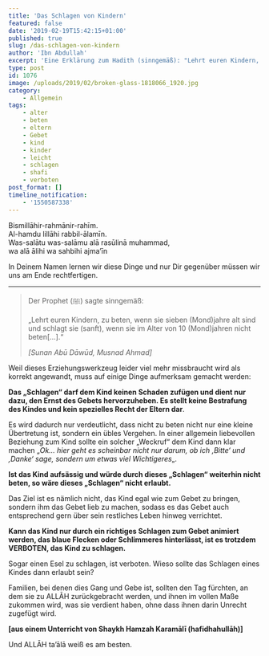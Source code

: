 ```yaml
---
title: 'Das Schlagen von Kindern'
featured: false
date: '2019-02-19T15:42:15+01:00'
published: true
slug: /das-schlagen-von-kindern
author: 'Ibn Abdullah'
excerpt: 'Eine Erklärung zum Hadith (sinngemäß): "Lehrt euren Kindern, zu beten, wenn sie sieben (Mond)jahre alt sind und schlagt sie (sanft), wenn sie im Alter von 10 (Mond)jahren nicht beten\[…\]."'
type: post
id: 1076
image: /uploads/2019/02/broken-glass-1818066_1920.jpg
category:
    - Allgemein
tags:
    - alter
    - beten
    - eltern
    - Gebet
    - kind
    - kinder
    - leicht
    - schlagen
    - shafi
    - verboten
post_format: []
timeline_notification:
    - '1550587338'
---
```

Bismillāhir-rahmānir-rahīm.  
Al-hamdu lillāhi rabbil-ālamīn.  
Was-salātu was-salāmu alā rasūlinā muhammad,  
wa alā ālihi wa sahbihi ajma’īn

In Deinem Namen lernen wir diese Dinge und nur Dir gegenüber müssen wir uns am Ende rechtfertigen.

- - - - - -

> Der Prophet (ﷺ) sagte sinngemäß:
> 
> „Lehrt euren Kindern, zu beten, wenn sie sieben (Mond)jahre alt sind und schlagt sie (sanft), wenn sie im Alter von 10 (Mond)jahren nicht beten\[…\].“
> 
> <cite>\[Sunan Abū Dāwūd, Musnad Ahmad\] </cite>

Weil dieses Erziehungswerkzeug leider viel mehr missbraucht wird als korrekt angewandt, muss auf einige Dinge aufmerksam gemacht werden:

**Das „Schlagen“ darf dem Kind keinen Schaden zufügen und dient nur dazu, den Ernst des Gebets hervorzuheben. Es stellt keine Bestrafung des Kindes und kein spezielles Recht der Eltern dar**.

Es wird dadurch nur verdeutlicht, dass nicht zu beten nicht nur eine kleine Übertretung ist, sondern ein übles Vergehen. In einer allgemein liebevollen Beziehung zum Kind sollte ein solcher „Weckruf“ dem Kind dann klar machen „*Ok… hier geht es scheinbar nicht nur darum, ob ich ‚Bitte‘ und ‚Danke‘ sage, sondern um etwas viel Wichtigeres*„.

**Ist das Kind aufsässig und würde durch dieses „Schlagen“ weiterhin nicht beten, so wäre dieses „Schlagen“ nicht erlaubt.**

Das Ziel ist es nämlich nicht, das Kind egal wie zum Gebet zu bringen, sondern ihm das Gebet lieb zu machen, sodass es das Gebet auch entsprechend gern über sein restliches Leben hinweg verrichtet.

**Kann das Kind nur durch ein richtiges Schlagen zum Gebet animiert werden, das blaue Flecken oder Schlimmeres hinterlässt, ist es trotzdem VERBOTEN, das Kind zu schlagen.**

Sogar einen Esel zu schlagen, ist verboten. Wieso sollte das Schlagen eines Kindes dann erlaubt sein?

Familien, bei denen dies Gang und Gebe ist, sollten den Tag fürchten, an dem sie zu ALLĀH zurückgebracht werden, und ihnen im vollen Maße zukommen wird, was sie verdient haben, ohne dass ihnen darin Unrecht zugefügt wird.

**\[aus einem Unterricht von Shaykh Hamzah Karamālī (hafidhahullāh)\]**

Und ALLĀH ta’ālā weiß es am besten.
